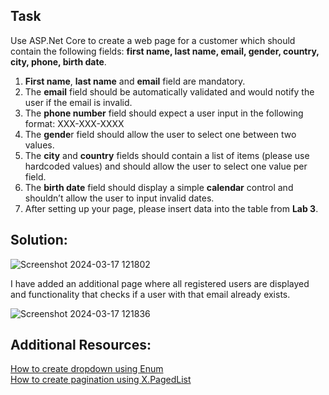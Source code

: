 ## Task

Use ASP.Net Core to create a web page for a customer which should contain the following fields: **first name, last name, email, gender, country, city, phone, birth date**. 

1. **First name**, **last name** and **email** field are mandatory.
2.	The **email** field should be automatically validated and would notify the user if the email is invalid.
3.	The **phone number** field should expect a user input in the following format: XXX-XXX-XXXX
4.	The **gende**r field should allow the user to select one between two values.
5.	The **city** and **country** fields should contain a list of items (please use hardcoded values) and should allow the user to select one value per field.
6.	The **birth date** field should display a simple **calendar** control and shouldn’t allow the user to input invalid dates.
7. After setting up your page, please insert data into the table from **Lab 3**.

## Solution:

![Screenshot 2024-03-17 121802](https://github.com/KremenaNikolova/BSH-Intern-Exercising/assets/106489962/740d70a0-aabd-477f-8e20-2818c522f867)
<br/>

I have added an additional page where all registered users are displayed and functionality that checks if a user with that email already exists.

![Screenshot 2024-03-17 121836](https://github.com/KremenaNikolova/BSH-Intern-Exercising/assets/106489962/97f9cad3-568b-4093-a9ac-72c9c8983708)


## Additional Resources:

<a href="https://www.youtube.com/watch?v=0JDxnjcH_v0">How to create dropdown using Enum</a> <br/>
<a href="https://stackoverflow.com/questions/41517359/pagedlist-core-mvc-pagedlistpager-html-extension-in-net-core-is-not-there">How to create pagination using X.PagedList</a>
